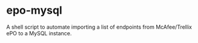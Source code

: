 # epo-mysql
A shell script to automate importing a list of endpoints from McAfee/Trellix ePO to a MySQL instance.
